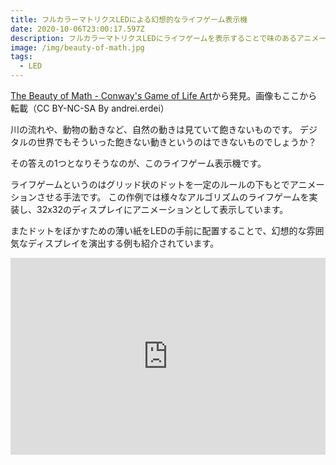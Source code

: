 ```yaml
---
title: フルカラーマトリクスLEDによる幻想的なライフゲーム表示機
date: 2020-10-06T23:00:17.597Z
description: フルカラーマトリクスLEDにライフゲームを表示することで味のあるアニメーションを実現している作例を紹介します。
image: /img/beauty-of-math.jpg
tags:
  - LED
---
```

[The Beauty of Math - Conway's Game of Life Art](https://www.instructables.com/id/The-Beauty-of-Math-Conways-Game-of-Life-Art/)から発見。画像もここから転載（CC BY-NC-SA By andrei.erdei）

川の流れや、動物の動きなど、自然の動きは見ていて飽きないものです。
デジタルの世界でもそういった飽きない動きというのはできないものでしょうか？

その答えの1つとなりそうなのが、このライフゲーム表示機です。

ライフゲームというのはグリッド状のドットを一定のルールの下もとでアニメーションさせる手法です。
この作例では様々なアルゴリズムのライフゲームを実装し、32x32のディスプレイにアニメーションとして表示しています。

またドットをぼかすための薄い紙をLEDの手前に配置することで、幻想的な雰囲気なディスプレイを演出する例も紹介されています。

<iframe width="100%" height="315" src="https://www.youtube.com/embed/RCA9ySji2kQ" frameborder="0" allow="accelerometer; autoplay; encrypted-media; gyroscope; picture-in-picture" allowfullscreen></iframe>
